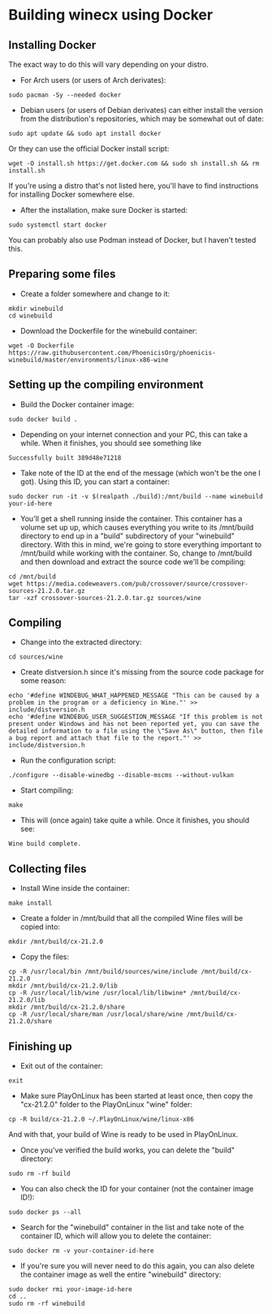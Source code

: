 # Building winecx using Docker
## Installing Docker
The exact way to do this will vary depending on your distro.
- For Arch users (or users of Arch derivates):
```
sudo pacman -Sy --needed docker
```
- Debian users (or users of Debian derivates) can either install the version from the distribution's repositories, which may be somewhat out of date:
```
sudo apt update && sudo apt install docker
```
Or they can use the official Docker install script:
```
wget -O install.sh https://get.docker.com && sudo sh install.sh && rm install.sh
```
If you're using a distro that's not listed here, you'll have to find instructions for installing Docker somewhere else.
- After the installation, make sure Docker is started:
```
sudo systemctl start docker
```
You can probably also use Podman instead of Docker, but I haven't tested this.
## Preparing some files
- Create a folder somewhere and change to it:
```
mkdir winebuild
cd winebuild
```
- Download the Dockerfile for the winebuild container:
```
wget -O Dockerfile https://raw.githubusercontent.com/PhoenicisOrg/phoenicis-winebuild/master/environments/linux-x86-wine
```
## Setting up the compiling environment
- Build the Docker container image:
```
sudo docker build .
```
- Depending on your internet connection and your PC, this can take a while. When it finishes, you should see something like
```
Successfully built 389d48e71218
```
- Take note of the ID at the end of the message (which won't be the one I got). Using this ID, you can start a container:
```
sudo docker run -it -v $(realpath ./build):/mnt/build --name winebuild your-id-here
```
- You'll get a shell running inside the container. This container has a volume set up up, which causes everything you write to its /mnt/build directory to end up in a "build" subdirectory of your "winebuild" directory. With this in mind, we're going to store everything important to /mnt/build while working with the container. So, change to /mnt/build and then download and extract the source code we'll be compiling:
```
cd /mnt/build
wget https://media.codeweavers.com/pub/crossover/source/crossover-sources-21.2.0.tar.gz
tar -xzf crossover-sources-21.2.0.tar.gz sources/wine
```
## Compiling
- Change into the extracted directory:
```
cd sources/wine
```
- Create distversion.h since it's missing from the source code package for some reason:
```
echo '#define WINDEBUG_WHAT_HAPPENED_MESSAGE "This can be caused by a problem in the program or a deficiency in Wine."' >> include/distversion.h
echo '#define WINDEBUG_USER_SUGGESTION_MESSAGE "If this problem is not present under Windows and has not been reported yet, you can save the detailed information to a file using the \"Save As\" button, then file a bug report and attach that file to the report."' >> include/distversion.h
```
- Run the configuration script:
```
./configure --disable-winedbg --disable-mscms --without-vulkan
```
- Start compiling:
```
make
```
- This will (once again) take quite a while. Once it finishes, you should see:
```
Wine build complete.
```
## Collecting files
- Install Wine inside the container:
```
make install
```
- Create a folder in /mnt/build that all the compiled Wine files will be copied into:
```
mkdir /mnt/build/cx-21.2.0
```
- Copy the files:
```
cp -R /usr/local/bin /mnt/build/sources/wine/include /mnt/build/cx-21.2.0
mkdir /mnt/build/cx-21.2.0/lib
cp -R /usr/local/lib/wine /usr/local/lib/libwine* /mnt/build/cx-21.2.0/lib
mkdir /mnt/build/cx-21.2.0/share
cp -R /usr/local/share/man /usr/local/share/wine /mnt/build/cx-21.2.0/share
```
## Finishing up
- Exit out of the container:
```
exit
```
- Make sure PlayOnLinux has been started at least once, then copy the "cx-21.2.0" folder to the PlayOnLinux "wine" folder:
```
cp -R build/cx-21.2.0 ~/.PlayOnLinux/wine/linux-x86
```
And with that, your build of Wine is ready to be used in PlayOnLinux.
- Once you've verified the build works, you can delete the "build" directory:
```
sudo rm -rf build
```
- You can also check the ID for your container (not the container image ID!):
```
sudo docker ps --all
```
- Search for the "winebuild" container in the list and take note of the container ID, which will allow you to delete the container:
```
sudo docker rm -v your-container-id-here
```
- If you're sure you will never need to do this again, you can also delete the container image as well the entire "winebuild" directory:
```
sudo docker rmi your-image-id-here
cd ..
sudo rm -rf winebuild
```
